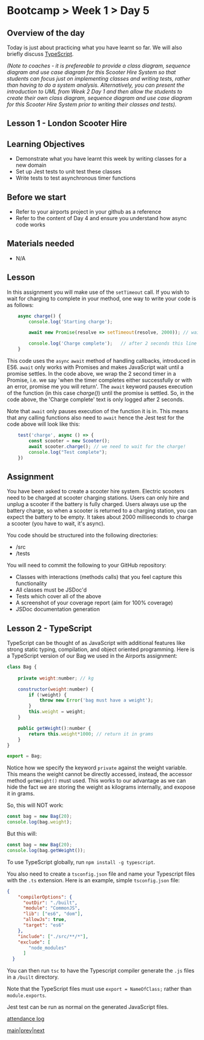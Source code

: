 # Bootcamp > Week 1 > Day 5

## Overview of the day

Today is just about practicing what you have learnt so far. We will also briefly discuss [TypeScript](https://www.typescriptlang.org/docs/handbook/typescript-in-5-minutes.html). 

*(Note to coaches - it is prefereable to provide a class diagram, sequence diagram and use case diagram for this Scooter Hire System so that students can focus just on implementing classes and writing tests, rather than having to do a system analysis. Alternatively, you can present the introduction to UML from Week 2 Day 1 and then allow the students to create their own class diagram, sequence diagram and use case diagram for this Scooter Hire System prior to writing their classes and tests).*

## Lesson 1 - London Scooter Hire

## Learning Objectives

* Demonstrate what you have learnt this week by writing classes for a new domain
* Set up Jest tests to unit test these classes
* Write tests to test asynchronous timer functions

## Before we start

* Refer to your airports project in your github as a reference
* Refer to the content of Day 4 and ensure you understand how async code works

## Materials needed

* N/A

## Lesson
In this assignment you will make use of the `setTimeout` call. If you wish to wait for charging to complete in your method, one way to write your code is as follows:
```js
    async charge() {
        console.log('Starting charge'); 

        await new Promise(resolve => setTimeout(resolve, 2000)); // wait 2 seconds

        console.log('Charge complete');   // after 2 seconds this line will print
    }
```

This code uses the `async` `await` method of handling callbacks, introduced in ES6. `await` only works with Promises and makes JavaScript wait until a promise settles. In the code above, we wrap the 2 second timer in a Promise, i.e. we say 'when the timer completes either successfully or with an error, promise me you will return'. The `await` keyword pauses execution of the function (in this case *charge()*) until the promise is settled. So, in the code above, the 'Charge complete' text is only logged after 2 seconds.

Note that `await` only pauses execution of the function it is in. This means that any calling functions also need to `await` hence the Jest test for the code above will look like this:
```js
    test('charge', async () => {
        const scooter = new Scooter();
        await scooter.charge(); // we need to wait for the charge!
        console.log("Test complete");
    })
```

## Assignment

You have been asked to create a scooter hire system. Electric scooters need to be charged at scooter charging stations. Users can only hire and unplug a scooter if the battery is fully charged. Users always use up the battery charge, so when a scooter is returned to a charging station, you can expect the battery to be empty. It takes about 2000 milliseconds to charge a scooter (you have to wait, it's async).

You code should be structured into the following directories:
   * /src
   * /tests

You will need to commit the following to your GitHub repository:
   * Classes with interactions (methods calls) that you feel capture this functionality
   * All classes must be JSDoc'd
   * Tests which cover all of the above
   * A screenshot of your coverage report (aim for 100% coverage)
   * JSDoc documentation generation

## Lesson 2 - TypeScript 
TypeScript can be thought of as JavaScript with additional features like strong static typing, compilation, and object oriented programming. Here is a TypeScript version of our Bag we used in the Airports assignment:
```js
class Bag {
 
    private weight:number; // kg

    constructor(weight:number) {
        if (!weight) {
            throw new Error('bag must have a weight');
        }
        this.weight = weight;
    }

    public getWeight():number { 
        return this.weight*1000; // return it in grams
    }
}

export = Bag;
```

Notice how we specify the keyword `private` against the weight variable. This means the weight cannot be directly accessed, instead, the accessor method `getWeight()` must used. This works to our advantage as we can hide the fact we are storing the weight as kilograms internally, and exopose it in grams.

So, this will NOT work:
```js
const bag = new Bag(20);
console.log(bag.weight);
```

But this will:
```js
const bag = new Bag(20);
console.log(bag.getWeight());
```


To use TypeScript globally, run `npm install -g typescript`.

You also need to create a `tsconfig.json` file and name your Typescript files with the `.ts` extension. Here is an example, simple `tsconfig.json` file:

```json
{
    "compilerOptions": {
      "outDir": "./built",
      "module": "CommonJS",
      "lib": ["es6", "dom"],
      "allowJs": true,
      "target": "es6"
    },
    "include": ["./src/**/*"],
    "exclude": [
        "node_modules"
      ]
  }
```

You can then run `tsc` to have the Typescript compiler generate the `.js` files in a `/built` directory.

Note that the TypeScript files must use `export = NameOfClass;` rather than `module.exports`.

Jest test can be run as normal on the generated JavaScript files.


[attendance log](https://platform.whitehat.org.uk/apprentice/attendance-log/157)

[main](/swe)|[prev](/swe/bootcamp/wk1/day4.html)|[next](/swe/bootcamp/wk2/day1.html)

